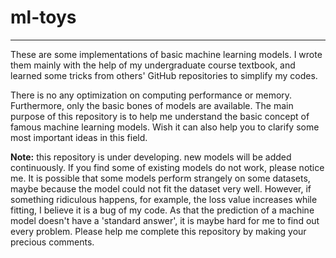 # ml-toys
---

These are some implementations of basic machine learning models. I wrote them mainly with the help of my undergraduate course textbook, and learned some tricks from others' GitHub repositories to simplify my codes.

There is no any optimization on computing performance or memory. Furthermore, only the basic bones of models are available. The main purpose of this repository is to help me understand the basic concept of famous machine learning models. Wish it can also help you to clarify some most important ideas in this field.

**Note:** this repository is under developing. new models will be added continuously. If you find some of existing models do not work, please notice me. It is possible that some models perform strangely on some datasets, maybe because the model could not fit the dataset very well. However, if something ridiculous happens, for example, the loss value increases while fitting, I believe it is a bug of my code. As that the prediction of a machine model doesn't have a 'standard answer', it is maybe hard for me to find out every problem. Please help me complete this repository by making your precious comments.